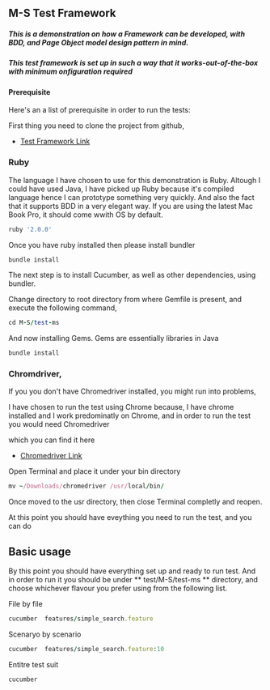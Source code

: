 ## M-S Test Framework

##### This is a demonstration on how a Framework can be developed, with BDD, and Page Object model design pattern in mind.

##### This test framework is set up in such a way that it works-out-of-the-box with minimum onfiguration required


#### Prerequisite

Here's an a list of prerequisite in order to run the tests:

First thing you need to clone the project from github,

* [Test Framework Link](https://github.com/YaredTse/M-S.git)


### Ruby

The language I have chosen to use for this demonstration is Ruby.  Altough I could have used Java, I have picked up Ruby because it's compiled language hence I can prototype something very quickly.  And also the fact that it supports BDD in a very elegant way.  If you are using the latest Mac Book Pro, it should come wwith OS by default. 

```ruby
ruby '2.0.0'
```

Once you have ruby installed then please install bundler

```ruby
bundle install
```

The next step is to install Cucumber, as well as other dependencies, using bundler.

Change directory to root directory from where Gemfile is present, and execute the following command,

```ruby
cd M-S/test-ms
```

And now installing Gems.  Gems are essentially libraries in Java

```ruby
bundle install
```

### Chromdriver, 

If you you don't have Chromedriver installed, you might run into problems, 

I have chosen to run the test using Chrome because, I have chrome installed and I work predominatly on Chrome,  and in order to run the test you would need Chromedriver 

which you can find it here
* [Chromedriver Link](http://chromedriver.storage.googleapis.com/index.html?path=2.21/)


Open Terminal and place it under your bin directory

```ruby
mv ~/Downloads/chromedriver /usr/local/bin/
```

Once moved to the usr directory, then close Terminal completly and reopen.


At this point you should have eveything you need to run the test, and you can do 

## Basic usage

By this point you should have everything set up and ready to run test.  And in order to run it you should be under ** test/M-S/test-ms ** directory, and choose whichever flavour you prefer using from the following list. 

File by file 
```ruby
cucumber  features/simple_search.feature
```

Scenaryo by scenario
```ruby
cucumber  features/simple_search.feature:10
```

Entitre test suit
```ruby
cucumber
```
 
